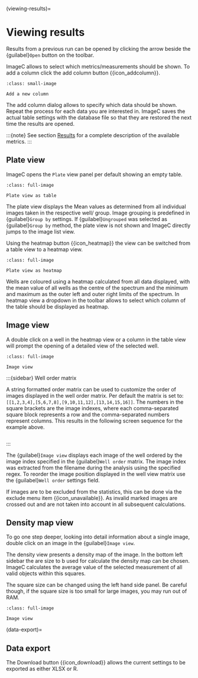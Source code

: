 (viewing-results)=
# Viewing results

Results from a previous run can be opened by clicking the arrow beside the {guilabel}`Open` button on the toolbar.

ImageC allows to select which metrics/measurements should be shown.
To add a column click the add column button {{icon_addcolumn}}.


```{figure} images/screenshot_add_column.png
:class: small-image

Add a new column
```

The add column dialog allows to specify which data should be shown.
Repeat the process for each data you are interested in.
ImageC saves the actual table settings with the database file so that they are restored the next time the results are opened.

:::{note}
See section [Results](results) for a complete description of the available metrics.
:::


## Plate view

ImageC opens the `Plate` view panel per default showing an empty table.


```{figure} images/screenshot_plate_view_table.png
:class: full-image

Plate view as table
```

The plate view displays the Mean values as determined from all individual images taken in the respective well/ group. 
Image grouping is predefined in {guilabel}`Group by` settings.
If {guilabel}`Ungrouped` was selected as {guilabel}`Group by` method, the plate view is not shown and ImageC directly jumps to the image list view.

Using the heatmap button {{icon_heatmap}} the view can be switched from a table view to a heatmap view.

```{figure} images/screenshot_plate_view_heatmap.png
:class: full-image

Plate view as heatmap
```



Wells are coloured using a  heatmap calculated from all data displayed, with the mean value of all wells as the centre of the spectrum and the minimum and maximum as the outer left and outer right limits of the spectrum.
In heatmap view a dropdown in the toolbar allows to select which column of the table should be displayed as heatmap.

## Image view

A double click on a well in the heatmap view or a column in the table view will prompt the opening of a detailed view of the selected well.

```{figure} images/screenshot_well_view.png
:class: full-image

Image view
```

:::{sidebar} Well order matrix

A string formatted order matrix can be used to customize the order of images displayed in the well order matrix.
Per default the matrix is set to: `[[1,2,3,4],[5,6,7,8],[9,10,11,12],[13,14,15,16]]`.
The numbers in the square brackets are the image indexes, where each comma-separated square block represents a row and the comma-separated numbers represent columns.
This results in the following screen sequence for the example above.

```{image} images/matrix_example.drawio.svg
``` 

:::

The {guilabel}`Image view` displays each image of the well ordered by the image index specified in the {guilabel}`Well order` matrix.
The image index was extracted from the filename during the analysis using the specified regex.
To reorder the image position displayed in the well view matrix use the {guilabel}`Well order` settings field.

If images are to be excluded from the statistics, this can be done via the exclude menu item {{icon_unavailable}}.
As invalid marked images are crossed out and are not taken into account in all subsequent calculations.

## Density map view

To go one step deeper, looking into detail information about a single image, double click on an image in the {guilabel}`Image view`.

The density view presents a density map of the image.
In the bottom left sidebar the are size to b used for calculate the density map can be chosen.
ImageC calculates the average value of the selected measurement of all valid objects within this squares.

The square size can be changed using the left hand side panel.
Be careful though, if the square size is too small for large images, you may run out of RAM.

```{figure} images/screenshot_density_view.png
:class: full-image

Image view
```

(data-export)=
## Data export

The Download button {{icon_download}} allows the current settings to be exported as either XLSX or R.
